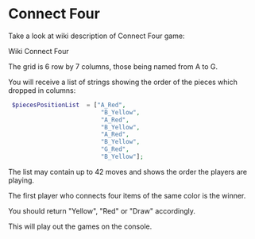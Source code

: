 # Connect Four

Take a look at wiki description of Connect Four game:

Wiki Connect Four

The grid is 6 row by 7 columns, those being named from A to G.

You will receive a list of strings showing the order of the pieces which dropped in columns:
```php
 $piecesPositionList  = ["A_Red",
                          "B_Yellow",
                          "A_Red",
                          "B_Yellow",
                          "A_Red",
                          "B_Yellow",
                          "G_Red",
                          "B_Yellow"];
```

The list may contain up to 42 moves and shows the order the players are playing.

The first player who connects four items of the same color is the winner.

You should return "Yellow", "Red" or "Draw" accordingly.

This will play out the games on the console.
